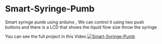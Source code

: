 # Smart-Syringe-Pumb
Smart syringe pumb using arduino  , We can control it using two push buttons and there is a LCD that shows the liquid flow size throw the syringe

You can see the full project in this Video 
[![Smart-Syringe-Pumb](https://img.youtube.com/vi/YWObIPx-XbA&t=182s)](https://www.youtube.com/watch?v=YWObIPx-XbA&t=182s)
